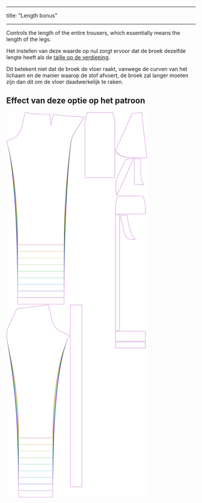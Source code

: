 - - -
title: "Length bonus"
- - -

Controls the length of the entire trousers, which essentially means the length of the legs.

<Note>

Het instellen van deze waarde op nul zorgt ervoor dat de broek dezelfde lengte heeft als de [taille op de verdieping](/docs/maten/tailletofloor).

Dit betekent niet dat de broek de vloer raakt, vanwege de curven van het lichaam en de manier waarop de stof afvoert,
de broek zal langer moeten zijn dan dit om de vloer daadwerkelijk te raken.

</Note>

## Effect van deze optie op het patroon

![This image shows the effect of this option by superimposing several variants that have a different value for this option](charlie_lengthbonus_sample.svg "Effect of this option on the pattern")
